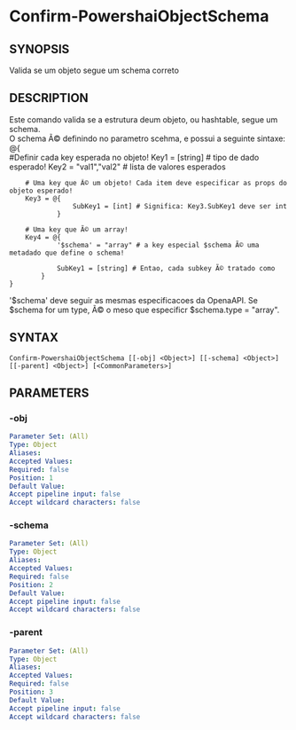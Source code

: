 ﻿---
external help file: powershai-help.xml
schema: 2.0.0
powershai: true
---

# Confirm-PowershaiObjectSchema

## SYNOPSIS <!--!= @#Synop !-->
Valida se um objeto segue um schema correto

## DESCRIPTION <!--!= @#Desc !-->
Este comando valida se a estrutura deum objeto, ou hashtable, segue um schema.  
O schema Ã© definindo no parametro scehma, e possui a seguinte sintaxe:
	@{	
		#Definir cada key esperada no objeto!
		Key1 = [string] 		# tipo de dado esperado!
		Key2 = "val1","val2" 	# lista de valores esperados
		
		# Uma key que Ã© um objeto! Cada item deve especificar as props do objeto esperado!
		Key3 = @{
					SubKey1 = [int] # Significa: Key3.SubKey1 deve ser int
				}
				
		# Uma key que Ã© um array!
		Key4 = @{
				'$schema' = "array" # a key especial $schema Ã© uma metadado que define o schema!
				
				SubKey1 = [string] # Entao, cada subkey Ã© tratado como 
			}
	}
	
'$schema' deve seguir as mesmas especificacoes da OpenaAPI.
Se $schema for um type, Ã© o meso que especificr $schema.type = "array".

## SYNTAX <!--!= @#Syntax !-->

```
Confirm-PowershaiObjectSchema [[-obj] <Object>] [[-schema] <Object>] [[-parent] <Object>] [<CommonParameters>]
```

## PARAMETERS <!--!= @#Params !-->

### -obj

```yml
Parameter Set: (All)
Type: Object
Aliases: 
Accepted Values: 
Required: false
Position: 1
Default Value: 
Accept pipeline input: false
Accept wildcard characters: false
```

### -schema

```yml
Parameter Set: (All)
Type: Object
Aliases: 
Accepted Values: 
Required: false
Position: 2
Default Value: 
Accept pipeline input: false
Accept wildcard characters: false
```

### -parent

```yml
Parameter Set: (All)
Type: Object
Aliases: 
Accepted Values: 
Required: false
Position: 3
Default Value: 
Accept pipeline input: false
Accept wildcard characters: false
```